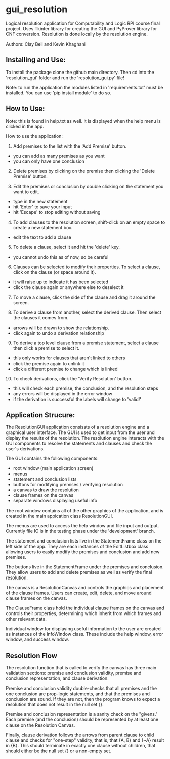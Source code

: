 # gui_resolution
Logical resolution application for Computability and Logic RPI course final project. Uses Tkinter library for creating the GUI and PyProver library for CNF conversion. Resolution is done locally by the resolution engine.

Authors: Clay Bell and Kevin Khaghani

## Installing and Use:
To install the package clone the github main directory. Then cd into the 'resolution_gui' folder and run the 'resolution_gui.py' file!

Note: to run the application the modules listed in 'requirements.txt' must be installed. You can use 'pip install module' to do so.

## How to Use:
Note: this is found in help.txt as well. It is displayed when the help menu is clicked in the app.

How to use the application:

1. Add premises to the list with the 'Add Premise' button.
  -  you can add as many premises as you want
  -  you can only have one conclusion 

2. Delete premises by clicking on the premise then clicking the 'Delete Premise' button.

3. Edit the premises or conclusion by double clicking on the statement you want to edit.
  -  type in the new statement
  -  hit 'Enter' to save your input
  -  hit 'Escape' to stop editing without saving

4. To add clauses to the resolution screen, shift-click on an empty space to create a new statement box. 
  -  edit the text to add a clause

5. To delete a clause, select it and hit the 'delete' key.
  -  you cannot undo this as of now, so be careful

6. Clauses can be selected to modify their properties. To select a clause, click on the clause (or space around it). 
  -  it will raise up to indicate it has been selected
  -  click the clause again or anywhere else to deselect it

7. To move a clause, click the side of the clause and drag it around the screen.

8. To derive a clause from another, select the derived clause. Then select the clauses it comes from.
  -  arrows will be drawn to show the relationship.
  -  click again to undo a derivation relationship

9. To derive a top level clause from a premise statement, select a clause then click a premise to select it.
  -  this only works for clauses that aren't linked to others
  -  click the premise again to unlink it 
  -  click a different premise to change which is linked

10. To check derivations, click the 'Verify Resolution' button.
  -  this will check each premise, the conclusion, and the resolution steps
  -  any errors will be displayed in the error window
  -  if the derivation is successful the labels will change to 'valid!'

## Application Strucure:
The ResolutionGUI application consissts of a resolution engine and a graphical user interface. The GUI is used to get input from the user and display the results of the resolution. The resolution engine interacts with the GUI components to resolve the statements and clauses and check the user's derivations.

The GUI contains the following components:
 - root window (main application screen)
 - menus
 - statement and conclusion lists
 - buttons for modifying premises / verifying resolution
 - a canvas to draw the resolution
 - clause frames on the canvas
 - separate windows displaying useful info

The root window contains all of the other graphics of the application, and is created in the main appication class ResolutionGUI.

The menus are used to access the help window and file input and output. Currently file IO is in the testing phase under the 'development' branch.

The statement and conclusion lists live in the StatementFrame class on the left side of the app. They are each instances of the EditListbox class allowing users to easily modify the premises and conclusion and add new premises.

The buttons live in the StatementFrame under the premises and conclusion. They allow users to add and delete premises as well as verify the final resolution.

The canvas is a ResolutionCanvas and controls the graphics and placement of the clause frames. Users can create, edit, delete, and move around clause frames on the canvas.

The ClauseFrame class hold the individual clause frames on the canvas and controls their properties, determining which inherit from which frames and other relevant data.

Individual window for displaying useful information to the user are created as instances of the InfoWindow class. These include the help window, error window, and success window.

## Resolution Flow
The resolution function that is called to verify the canvas has three main validation sections: premise and conclusion validity, premise and conclusion representation, and clause derivation.

Premise and conclusion validity double-checks that all premises and the one conclusion are prop-logic statements, and that the premises and conclusion are sound. If they are not, then the program knows to expect a resolution that does not result in the null set {}.

Premise and conclusion representation is a sanity check on the "givens." Each premise (and the conclusion) should be represented by at least one clause on the Resolution Canvas.

Finally, clause derivation follows the arrows from parent clause to child clause and checks for "one-step" validity, that is, that {A, B} and {~A} result in {B}. This should terminate in exactly one clause without children, that should either be the null set {} or a non-empty set.
